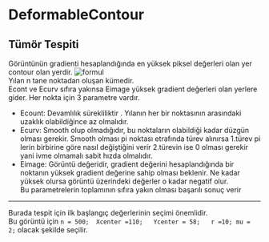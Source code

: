 # DeformableContour
## Tümör Tespiti
Görüntünün gradienti hesaplandığında en yüksek piksel değerleri olan yer contour olan yerdir.
![formul](https://user-images.githubusercontent.com/50299378/106662484-7fa4f300-65b3-11eb-84f4-849496563e93.JPG) <br/>
Yılan n tane noktadan oluşan kümedir. <br/>
Econt ve Ecurv sıfıra yakınsa Eimage yüksek gradient değerleri olan yerlere gider. Her nokta için 3
parametre vardır. <br/>
+ Ecount: Devamlılık sürekliliktir . Yılanın her bir noktasının arasındaki uzaklık olabildiğince az
olmalıdır. <br/>
+ Ecurv: Smooth olup olmadığıdır, bu noktaların olabildiği kadar düzgün olması gerekir. Smooth olması pi
noktası etrafında türev alınırsa 1.türev pi lerin birbirine göre nasıl değiştiğini verir 2.türevin ise 0
olması gerekir yani ivme olmamalı sabit hızda olmalıdır. <br/>
+ Eimage: Görüntü değeridir, gradient değerini hesaplandığında bir noktanın yüksek gradient değerine
sahip olması beklenir. Ne kadar yüksek olursa görüntü üzerindeki değerler o kadar negatif
olur.<br/>
Bu parametrelerin toplamının sıfıra yakın olması başarılı sonuç verir <br/>
---
Burada tespit için ilk başlangıç değerlerinin seçimi önemlidir. <br/>
Bu görüntü için `n = 500;  Xcenter =110;   Ycenter = 58;   r =10; mu = 2;` olacak şekilde seçilir.
